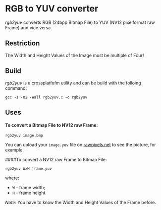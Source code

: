 # RGB to YUV converter

*rgb2yuv* converts RGB (24bpp Bitmap File) to YUV (NV12 pixelformat raw Frame) and vice versa.

## Restriction 

The Width and Height Values of the Image must be multiple of Four!

## Build

*rgb2yuv* is a crossplatfofm utility and can be build with the folloing command:

`
  gcc -s -O2 -Wall rgb2yuv.c -o rgb2yuv
`

## Uses

#### To convert a Bitmap File to NV12 raw Frame:

`
  rgb2yuv image.bmp
`

You can upload your `image.yuv` file on [rawpixels.net](http://rawpixels.net/) to see the picture, 
for example.

####To convert a NV12 raw Frame to Bitmap File:

`
  rgb2yuv WxH frame.yuv
`

where:
* `W`  - frame width;
* `H`  - frame height.

*Note:* You have to know the Width and Height Values of the Frame before.
